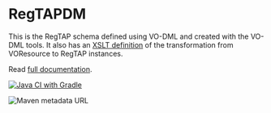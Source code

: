 RegTAPDM
===========

This is the RegTAP schema defined using VO-DML and created with the VO-DML tools. It also has an [XSLT
definition](https://github.com/ivoa/RegTAPDM/blob/master/src/main/resources/convertToRegTap.xsl) of the transformation from VOResource to RegTAP instances.

Read [full documentation](https://ivoa.github.io/RegTAPDM/).


[![Java CI with Gradle](https://github.com/ivoa/RegTAPDM/actions/workflows/gradletest.yml/badge.svg)](https://github.com/ivoa/RegTAPDM/actions/workflows/gradletest.yml)

![Maven metadata URL](https://img.shields.io/maven-metadata/v?metadataUrl=https%3A%2F%2Foss.sonatype.org%2Fcontent%2Frepositories%2Fsnapshots%2Forg%2Fjavastro%2Fivoa%2Fdm%2FRegTAPDM%2Fmaven-metadata.xml)

        